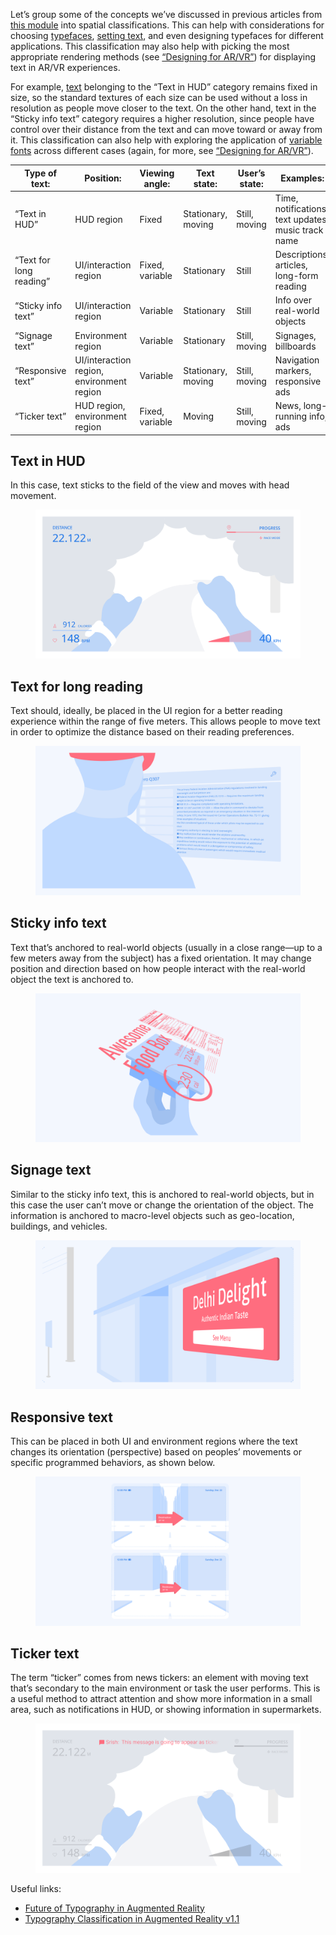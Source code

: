 Let’s group some of the concepts we’ve discussed in previous articles from [this module](/module/using_type_in_ar_and_vr) into spatial classifications. This can help with considerations for choosing [typefaces](/glossary/typeface), [setting text](/glossary/typesetting), and even designing typefaces for different applications. This classification may also help with picking the most appropriate rendering methods (see [“Designing for AR/VR”](/lesson/designing_for_ar_vr)) for displaying text in AR/VR experiences.

For example, [text](/glossary/text_copy) belonging to the “Text in HUD” category remains fixed in size, so the standard textures of each size can be used without a loss in resolution as people move closer to the text. On the other hand, text in the “Sticky info text” category requires a higher resolution, since people have control over their distance from the text and can move toward or away from it. This classification can also help with exploring the application of [variable fonts](/glossary/variable_fonts) across different cases (again, for more, see [“Designing for AR/VR”](/lesson/designing_for_ar_vr)).

| Type of text: | Position: | Viewing angle: | Text state: | User’s state: | Examples: |
| --- | --- | --- | --- | --- | --- |
| “Text in HUD” | HUD region | Fixed | Stationary, moving | Still, moving | Time, notifications, text updates, music track name |
| “Text for long reading” | UI/interaction region | Fixed, variable | Stationary | Still | Descriptions, articles, long-form reading |
| “Sticky info text” | UI/interaction region | Variable | Stationary | Still | Info over real-world objects |
| “Signage text” | Environment region | Variable | Stationary | Still, moving | Signages, billboards |
| “Responsive text” | UI/interaction region, environment region | Variable | Stationary, moving | Still, moving | Navigation markers, responsive ads |
| “Ticker text” | HUD region, environment region | Fixed, variable | Moving | Still, moving | News, long-running info, ads |

## Text in HUD

In this case, text sticks to the field of the view and moves with head movement.

<figure>

![A simulation of an AR/VR experience, with text-based information overlaid on top of the real and/or virtual environment.](images/spatial_classification_of_typography_in_ar_vr_1.svg)

</figure>

## Text for long reading

Text should, ideally, be placed in the UI region for a better reading experience within the range of five meters. This allows people to move text in order to optimize the distance based on their reading preferences.

<figure>

![A simulation of a person wearing AR goggles, reading long-form text inside the AR experience.](images/spatial_classification_of_typography_in_ar_vr_2.png)

</figure>

## Sticky info text

Text that’s anchored to real-world objects (usually in a close range—up to a few meters away from the subject) has a fixed orientation. It may change position and direction based on how people interact with the real-world object the text is anchored to.

<figure>

![A simulation of text-based information overlaid on a real-world object (a box held by a human hand) in an AR experience.](images/spatial_classification_of_typography_in_ar_vr_3.png)

</figure>

## Signage text

Similar to the sticky info text, this is anchored to real-world objects, but in this case the user can’t move or change the orientation of the object. The information is anchored to macro-level objects such as geo-location, buildings, and vehicles.

<figure>

![A simulation of an AR experience, with interactive restaurant information (including a “see menu” button) overlaid on the real-world environment.](images/spatial_classification_of_typography_in_ar_vr_4.png)

</figure>

## Responsive text

This can be placed in both UI and environment regions where the text changes its orientation (perspective) based on peoples’ movements or specific programmed behaviors, as shown below.

<figure>

![A simulation of an AR experience, where a moving arrow (with text labels) is overlaid on top of the real-world environment.](images/spatial_classification_of_typography_in_ar_vr_5.png)

</figure>

## Ticker text

The term “ticker” comes from news tickers: an element with moving text that’s secondary to the main environment or task the user performs. This is a useful method to attract attention and show more information in a small area, such as notifications in HUD, or showing information in supermarkets.

<figure>

![A simulation of an AR/VR experience, with text-based information overlaid on top of the real and/or virtual environment, with ticket text highlighted.](images/spatial_classification_of_typography_in_ar_vr_6.svg)

</figure>

Useful links:
- [Future of Typography in Augmented Reality](https://youtu.be/lFO5A8-FzlI?t=1636)
- [Typography Classification in Augmented Reality v1.1](https://niteeshyadav.com/blog/typography-classification-in-augmented-reality-v1-1-8760/)
